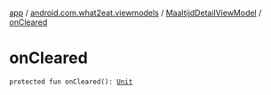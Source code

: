 [app](../../index.md) / [android.com.what2eat.viewmodels](../index.md) / [MaaltijdDetailViewModel](index.md) / [onCleared](./on-cleared.md)

# onCleared

`protected fun onCleared(): `[`Unit`](https://kotlinlang.org/api/latest/jvm/stdlib/kotlin/-unit/index.html)